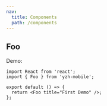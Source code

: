 ```yaml
---
nav:
  title: Components
  path: /components
---
```


## Foo

Demo:

```tsx
import React from 'react';
import { Foo } from 'yzh-mobile';

export default () => {
  return <Foo title="First Demo" />;
};
```
